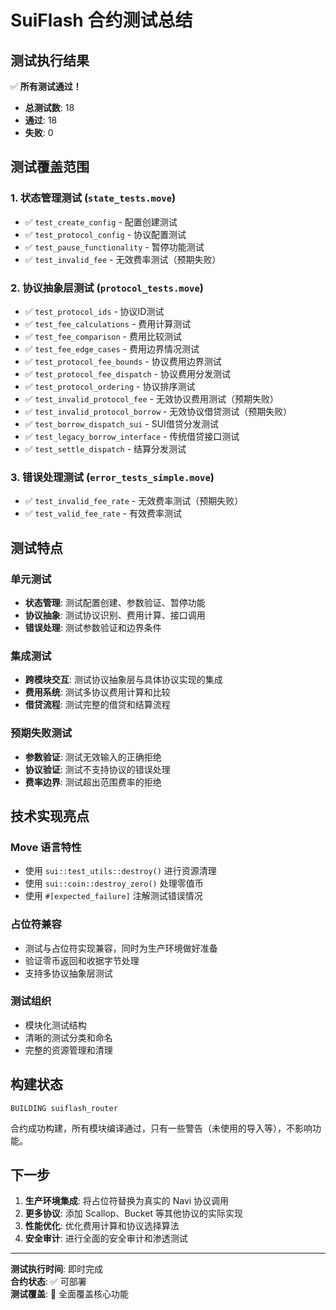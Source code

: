 # SuiFlash 合约测试总结

## 测试执行结果

✅ **所有测试通过！** 

- **总测试数**: 18
- **通过**: 18
- **失败**: 0

## 测试覆盖范围

### 1. 状态管理测试 (`state_tests.move`)
- ✅ `test_create_config` - 配置创建测试
- ✅ `test_protocol_config` - 协议配置测试
- ✅ `test_pause_functionality` - 暂停功能测试
- ✅ `test_invalid_fee` - 无效费率测试（预期失败）

### 2. 协议抽象层测试 (`protocol_tests.move`) 
- ✅ `test_protocol_ids` - 协议ID测试
- ✅ `test_fee_calculations` - 费用计算测试
- ✅ `test_fee_comparison` - 费用比较测试
- ✅ `test_fee_edge_cases` - 费用边界情况测试
- ✅ `test_protocol_fee_bounds` - 协议费用边界测试
- ✅ `test_protocol_fee_dispatch` - 协议费用分发测试
- ✅ `test_protocol_ordering` - 协议排序测试
- ✅ `test_invalid_protocol_fee` - 无效协议费用测试（预期失败）
- ✅ `test_invalid_protocol_borrow` - 无效协议借贷测试（预期失败）
- ✅ `test_borrow_dispatch_sui` - SUI借贷分发测试
- ✅ `test_legacy_borrow_interface` - 传统借贷接口测试
- ✅ `test_settle_dispatch` - 结算分发测试

### 3. 错误处理测试 (`error_tests_simple.move`)
- ✅ `test_invalid_fee_rate` - 无效费率测试（预期失败）
- ✅ `test_valid_fee_rate` - 有效费率测试

## 测试特点

### 单元测试
- **状态管理**: 测试配置创建、参数验证、暂停功能
- **协议抽象**: 测试协议识别、费用计算、接口调用
- **错误处理**: 测试参数验证和边界条件

### 集成测试  
- **跨模块交互**: 测试协议抽象层与具体协议实现的集成
- **费用系统**: 测试多协议费用计算和比较
- **借贷流程**: 测试完整的借贷和结算流程

### 预期失败测试
- **参数验证**: 测试无效输入的正确拒绝
- **协议验证**: 测试不支持协议的错误处理
- **费率边界**: 测试超出范围费率的拒绝

## 技术实现亮点

### Move 语言特性
- 使用 `sui::test_utils::destroy()` 进行资源清理
- 使用 `sui::coin::destroy_zero()` 处理零值币
- 使用 `#[expected_failure]` 注解测试错误情况

### 占位符兼容
- 测试与占位符实现兼容，同时为生产环境做好准备
- 验证零币返回和收据字节处理
- 支持多协议抽象层测试

### 测试组织
- 模块化测试结构
- 清晰的测试分类和命名
- 完整的资源管理和清理

## 构建状态

```
BUILDING suiflash_router
```

合约成功构建，所有模块编译通过，只有一些警告（未使用的导入等），不影响功能。

## 下一步

1. **生产环境集成**: 将占位符替换为真实的 Navi 协议调用
2. **更多协议**: 添加 Scallop、Bucket 等其他协议的实际实现
3. **性能优化**: 优化费用计算和协议选择算法
4. **安全审计**: 进行全面的安全审计和渗透测试

---

**测试执行时间**: 即时完成  
**合约状态**: ✅ 可部署  
**测试覆盖**: 🎯 全面覆盖核心功能
